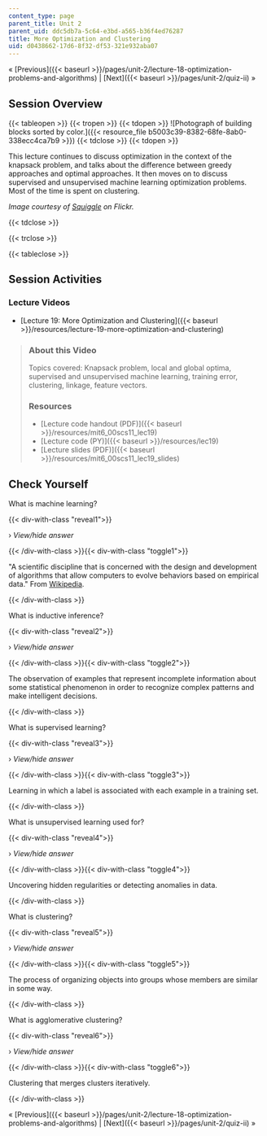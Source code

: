 ```yaml
---
content_type: page
parent_title: Unit 2
parent_uid: ddc5db7a-5c64-e3bd-a565-b36f4ed76287
title: More Optimization and Clustering
uid: d0438662-17d6-8f32-df53-321e932aba07
---
```


« [Previous]({{< baseurl >}}/pages/unit-2/lecture-18-optimization-problems-and-algorithms) | [Next]({{< baseurl >}}/pages/unit-2/quiz-ii) »

Session Overview
----------------

{{< tableopen >}}
{{< tropen >}}
{{< tdopen >}}
![Photograph of building blocks sorted by color.]({{< resource_file b5003c39-8382-68fe-8ab0-338ecc4ca7b9 >}})
{{< tdclose >}}
{{< tdopen >}}


This lecture continues to discuss optimization in the context of the knapsack problem, and talks about the difference between greedy approaches and optimal approaches. It then moves on to discuss supervised and unsupervised machine learning optimization problems. Most of the time is spent on clustering.

_Image courtesy of [Squiggle](http://www.flickr.com/photos/stephenr/4151278461/) on Flickr._


{{< tdclose >}}

{{< trclose >}}

{{< tableclose >}}

Session Activities
------------------

### Lecture Videos

*   [Lecture 19: More Optimization and Clustering]({{< baseurl >}}/resources/lecture-19-more-optimization-and-clustering)

> ### About this Video
> 
> Topics covered: Knapsack problem, local and global optima, supervised and unsupervised machine learning, training error, clustering, linkage, feature vectors.
> 
> ### Resources
> 
> *   [Lecture code handout (PDF)]({{< baseurl >}}/resources/mit6_00scs11_lec19)
> *   [Lecture code (PY)]({{< baseurl >}}/resources/lec19)
> *   [Lecture slides (PDF)]({{< baseurl >}}/resources/mit6_00scs11_lec19_slides)

Check Yourself
--------------

What is machine learning?

{{< div-with-class "reveal1">}}

› _View/hide answer_

{{< /div-with-class >}}{{< div-with-class "toggle1">}}

"A scientific discipline that is concerned with the design and development of algorithms that allow computers to evolve behaviors based on empirical data." From [Wikipedia](http://en.wikipedia.org/wiki/Machine_learning).

{{< /div-with-class >}}

What is inductive inference?

{{< div-with-class "reveal2">}}

› _View/hide answer_

{{< /div-with-class >}}{{< div-with-class "toggle2">}}

The observation of examples that represent incomplete information about some statistical phenomenon in order to recognize complex patterns and make intelligent decisions.

{{< /div-with-class >}}

What is supervised learning?

{{< div-with-class "reveal3">}}

› _View/hide answer_

{{< /div-with-class >}}{{< div-with-class "toggle3">}}

Learning in which a label is associated with each example in a training set.

{{< /div-with-class >}}

What is unsupervised learning used for?

{{< div-with-class "reveal4">}}

› _View/hide answer_

{{< /div-with-class >}}{{< div-with-class "toggle4">}}

Uncovering hidden regularities or detecting anomalies in data.

{{< /div-with-class >}}

What is clustering?

{{< div-with-class "reveal5">}}

› _View/hide answer_

{{< /div-with-class >}}{{< div-with-class "toggle5">}}

The process of organizing objects into groups whose members are similar in some way.

{{< /div-with-class >}}

What is agglomerative clustering?

{{< div-with-class "reveal6">}}

› _View/hide answer_

{{< /div-with-class >}}{{< div-with-class "toggle6">}}

Clustering that merges clusters iteratively.

{{< /div-with-class >}}

« [Previous]({{< baseurl >}}/pages/unit-2/lecture-18-optimization-problems-and-algorithms) | [Next]({{< baseurl >}}/pages/unit-2/quiz-ii) »